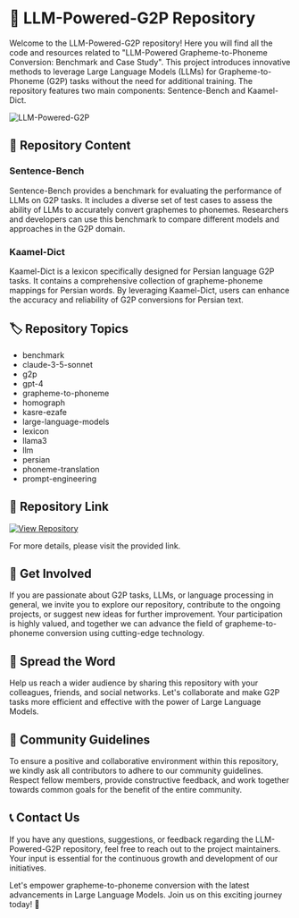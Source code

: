 # 🚀 **LLM-Powered-G2P Repository**

Welcome to the LLM-Powered-G2P repository! Here you will find all the code and resources related to "LLM-Powered Grapheme-to-Phoneme Conversion: Benchmark and Case Study". This project introduces innovative methods to leverage Large Language Models (LLMs) for Grapheme-to-Phoneme (G2P) tasks without the need for additional training. The repository features two main components: Sentence-Bench and Kaamel-Dict.

![LLM-Powered-G2P](https://github.com/username/repository/blob/main/image.png)

## 📁 Repository Content

### Sentence-Bench
Sentence-Bench provides a benchmark for evaluating the performance of LLMs on G2P tasks. It includes a diverse set of test cases to assess the ability of LLMs to accurately convert graphemes to phonemes. Researchers and developers can use this benchmark to compare different models and approaches in the G2P domain.

### Kaamel-Dict
Kaamel-Dict is a lexicon specifically designed for Persian language G2P tasks. It contains a comprehensive collection of grapheme-phoneme mappings for Persian words. By leveraging Kaamel-Dict, users can enhance the accuracy and reliability of G2P conversions for Persian text.

## 🏷️ Repository Topics
- benchmark
- claude-3-5-sonnet
- g2p
- gpt-4
- grapheme-to-phoneme
- homograph
- kasre-ezafe
- large-language-models
- lexicon
- llama3
- llm
- persian
- phoneme-translation
- prompt-engineering

## 🔗 Repository Link
[![View Repository](https://img.shields.io/badge/View%20Repository-https%3A%2F%2Fexample.com-blue)](https://example.com "Launch Repository")

For more details, please visit the provided link.

## 🌟 Get Involved
If you are passionate about G2P tasks, LLMs, or language processing in general, we invite you to explore our repository, contribute to the ongoing projects, or suggest new ideas for further improvement. Your participation is highly valued, and together we can advance the field of grapheme-to-phoneme conversion using cutting-edge technology.

## 📢 Spread the Word
Help us reach a wider audience by sharing this repository with your colleagues, friends, and social networks. Let's collaborate and make G2P tasks more efficient and effective with the power of Large Language Models.

## 🤝 Community Guidelines
To ensure a positive and collaborative environment within this repository, we kindly ask all contributors to adhere to our community guidelines. Respect fellow members, provide constructive feedback, and work together towards common goals for the benefit of the entire community.

## 📞 Contact Us
If you have any questions, suggestions, or feedback regarding the LLM-Powered-G2P repository, feel free to reach out to the project maintainers. Your input is essential for the continuous growth and development of our initiatives.

Let's empower grapheme-to-phoneme conversion with the latest advancements in Large Language Models. Join us on this exciting journey today! 🚀